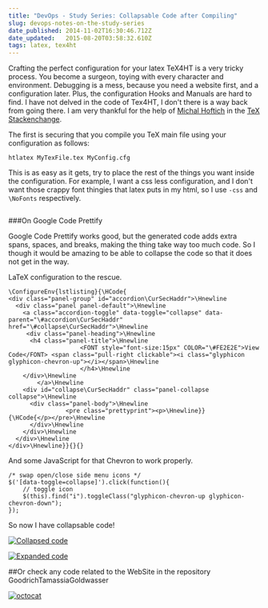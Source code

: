 ```yaml
---
title: "DevOps - Study Series: Collapsable Code after Compiling"
slug: devops-notes-on-the-study-series
date_published: 2014-11-02T16:30:46.712Z
date_updated:   2015-08-20T03:58:32.610Z
tags: latex, tex4ht
---
```


Crafting the perfect configuration for your latex TeX4HT is a very tricky process. You become a surgeon, toying with every character and environment. Debugging is a mess, because you need a website first, and a configuration later. Plus, the configuration Hooks and Manuals are hard to find. I have not delved in the code of Tex4HT, I don't there is a way back from going there. I am very thankful for the help of [Michal Hoftich](https://github.com/michal-h21) in the [TeX Stackenchange](http://tex.stackexchange.com/). 

The first is securing that you compile you TeX main file using your configuration as follows:

```language-bash
htlatex MyTexFile.tex MyConfig.cfg
```

This is as easy as it gets, try to place the rest of the things you want inside the configuration. For example, I want a css less configuration, and I don't want those crappy font thingies that latex puts in my html, so I use `-css` and `\NoFonts` respectively. 


<!-- BlopTop -->
<div class="center-unknown">
    <div class="el">
        <ins class="adsbygoogle adslot_1"
             style="display:inline-block;margin: 0 auto 0 auto; width: 90%;"
             data-ad-client="ca-pub-1525337072631150"
             data-ad-slot="3858661425"
             data-ad-format="auto"></ins>
    </div>
</div>
    

###On Google Code Prettify

Google Code Prettify works good, but the generated code adds extra spans, spaces, and breaks, making the thing take way too much code. So I though it would be amazing to be able to collapse the code so that it does not get in the way.

LaTeX configuration to the rescue.

```language-latex
\ConfigureEnv{lstlisting}{\HCode{
<div class="panel-group" id="accordion\CurSecHaddr">\Hnewline
  <div class="panel panel-default">\Hnewline
    <a class="accordion-toggle" data-toggle="collapse" data-parent="\#accordion\CurSecHaddr" href="\#collapse\CurSecHaddr">\Hnewline
     <div class="panel-heading">\Hnewline
      <h4 class="panel-title">\Hnewline
					<FONT style="font-size:15px" COLOR="\#FE2E2E">View Code</FONT> <span class="pull-right clickable"><i class="glyphicon glyphicon-chevron-up"></i></span>\Hnewline
					</h4>\Hnewline
    </div>\Hnewline
        </a>\Hnewline
    <div id="collapse\CurSecHaddr" class="panel-collapse collapse">\Hnewline
      <div class="panel-body">\Hnewline
				<pre class="prettyprint"><p>\Hnewline}}
{\HCode{</p></pre>\Hnewline
      </div>\Hnewline
    </div>\Hnewline
  </div>\Hnewline
</div>\Hnewline}}{}{}
```
And some JavaScript for that Chevron to work properly.

```language-javascript
/* swap open/close side menu icons */
$('[data-toggle=collapse]').click(function(){
  	// toggle icon
  	$(this).find("i").toggleClass("glyphicon-chevron-up glyphicon-chevron-down");
});
```

So now I have collapsable code! 

[![Collapsed code](http://i.stack.imgur.com/86dXT.png)](claudiordgz.github.io/GoodrichTamassiaGoldwasser)

[![Expanded code](http://i.stack.imgur.com/MeguA.png)](claudiordgz.github.io/GoodrichTamassiaGoldwasser)


##Or check any code related to the WebSite in the repository GoodrichTamassiaGoldwasser

[![octocat](http://res.cloudinary.com/www-claudiordgz-com/image/upload/c_crop,h_512,w_512,x_0,y_0/h_150,w_150/v1393991651/blacktocat_ad3w8x.png)](https://github.com/claudiordgz/GoodrichTamassiaGoldwasser/tree/gh-pages)
